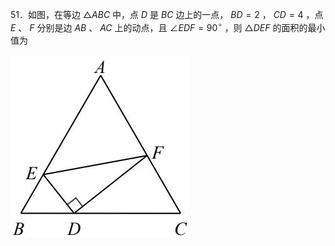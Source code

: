 51．如图，在等边 $\triangle A B C$ 中，点 $D$ 是 $B C$ 边上的一点， $B D { = } 2$ ， $C D { = } 4$ ，点 $E$ 、 $F$ 分别是边 $A B$ 、 $A C$ 上的动点，且 $\angle E D F { = } 9 0 ^ { \circ }$ ，则 $\triangle D E F$ 的面积的最小值为

![](<../../qs_image_DB/专题2-3_八种隐圆类最值问题，圆来如此简单（解析版）/bbdcb0a5595a90d163bb4291490f19eb34d3b848d78ff087c2e61223f177d3f9.jpg>)
